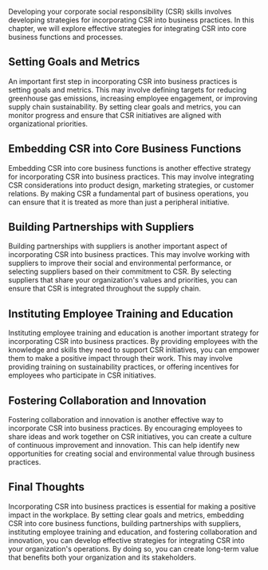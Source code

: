 
Developing your corporate social responsibility (CSR) skills involves developing strategies for incorporating CSR into business practices. In this chapter, we will explore effective strategies for integrating CSR into core business functions and processes.

Setting Goals and Metrics
-------------------------

An important first step in incorporating CSR into business practices is setting goals and metrics. This may involve defining targets for reducing greenhouse gas emissions, increasing employee engagement, or improving supply chain sustainability. By setting clear goals and metrics, you can monitor progress and ensure that CSR initiatives are aligned with organizational priorities.

Embedding CSR into Core Business Functions
------------------------------------------

Embedding CSR into core business functions is another effective strategy for incorporating CSR into business practices. This may involve integrating CSR considerations into product design, marketing strategies, or customer relations. By making CSR a fundamental part of business operations, you can ensure that it is treated as more than just a peripheral initiative.

Building Partnerships with Suppliers
------------------------------------

Building partnerships with suppliers is another important aspect of incorporating CSR into business practices. This may involve working with suppliers to improve their social and environmental performance, or selecting suppliers based on their commitment to CSR. By selecting suppliers that share your organization's values and priorities, you can ensure that CSR is integrated throughout the supply chain.

Instituting Employee Training and Education
-------------------------------------------

Instituting employee training and education is another important strategy for incorporating CSR into business practices. By providing employees with the knowledge and skills they need to support CSR initiatives, you can empower them to make a positive impact through their work. This may involve providing training on sustainability practices, or offering incentives for employees who participate in CSR initiatives.

Fostering Collaboration and Innovation
--------------------------------------

Fostering collaboration and innovation is another effective way to incorporate CSR into business practices. By encouraging employees to share ideas and work together on CSR initiatives, you can create a culture of continuous improvement and innovation. This can help identify new opportunities for creating social and environmental value through business practices.

Final Thoughts
--------------

Incorporating CSR into business practices is essential for making a positive impact in the workplace. By setting clear goals and metrics, embedding CSR into core business functions, building partnerships with suppliers, instituting employee training and education, and fostering collaboration and innovation, you can develop effective strategies for integrating CSR into your organization's operations. By doing so, you can create long-term value that benefits both your organization and its stakeholders.
